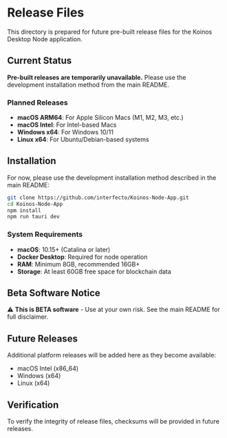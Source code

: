 # Release Files

This directory is prepared for future pre-built release files for the Koinos Desktop Node application.

## Current Status

**Pre-built releases are temporarily unavailable.** Please use the development installation method from the main README.

### Planned Releases

- **macOS ARM64**: For Apple Silicon Macs (M1, M2, M3, etc.)
- **macOS Intel**: For Intel-based Macs
- **Windows x64**: For Windows 10/11
- **Linux x64**: For Ubuntu/Debian-based systems

## Installation

For now, please use the development installation method described in the main README:

```bash
git clone https://github.com/interfecto/Koinos-Node-App.git
cd Koinos-Node-App
npm install
npm run tauri dev
```

### System Requirements

- **macOS**: 10.15+ (Catalina or later)
- **Docker Desktop**: Required for node operation
- **RAM**: Minimum 8GB, recommended 16GB+
- **Storage**: At least 60GB free space for blockchain data

## Beta Software Notice

⚠️ **This is BETA software** - Use at your own risk. See the main README for full disclaimer.

## Future Releases

Additional platform releases will be added here as they become available:
- macOS Intel (x86_64)
- Windows (x64)
- Linux (x64)

## Verification

To verify the integrity of release files, checksums will be provided in future releases.
